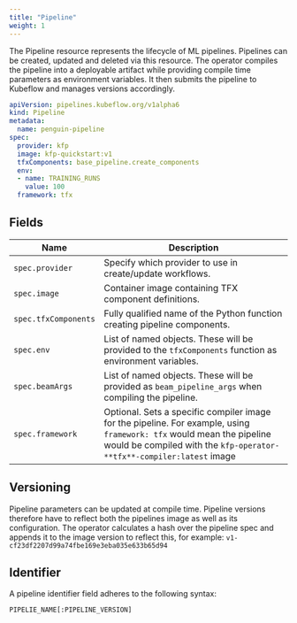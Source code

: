 ```yaml
---
title: "Pipeline"
weight: 1
---
```


The Pipeline resource represents the lifecycle of ML pipelines.
Pipelines can be created, updated and deleted via this resource.
The operator compiles the pipeline into a deployable artifact while providing compile time parameters as environment variables.
It then submits the pipeline to Kubeflow and manages versions accordingly.

```yaml
apiVersion: pipelines.kubeflow.org/v1alpha6
kind: Pipeline
metadata:
  name: penguin-pipeline
spec:
  provider: kfp
  image: kfp-quickstart:v1
  tfxComponents: base_pipeline.create_components
  env:
  - name: TRAINING_RUNS
    value: 100
  framework: tfx
```

## Fields

| Name                 | Description                                                                                                                                      |
|----------------------|--------------------------------------------------------------------------------------------------------------------------------------------------|
| `spec.provider`      | Specify which provider to use in create/update workflows.                                                                                        |
| `spec.image`         | Container image containing TFX component definitions.                                                                                            |
| `spec.tfxComponents` | Fully qualified name of the Python function creating pipeline components.                                                                        |
| `spec.env`           | List of named objects. These will be provided to the `tfxComponents` function as environment variables.                                          |
| `spec.beamArgs`      | List of named objects. These will be provided as `beam_pipeline_args` when compiling the pipeline.                                               |
| `spec.framework`     | Optional. Sets a specific compiler image for the pipeline. For example, using `framework: tfx` would mean the pipeline would be compiled with the `kfp-operator-**tfx**-compiler:latest` image |

## Versioning

Pipeline parameters can be updated at compile time. Pipeline versions therefore have to reflect both the pipelines image as well as its configuration. The operator calculates a hash over the pipeline spec and appends it to the image version to reflect this, for example: `v1-cf23df2207d99a74fbe169e3eba035e633b65d94`

## Identifier

A pipeline identifier field adheres to the following syntax:

`PIPELIE_NAME[:PIPELINE_VERSION]`
